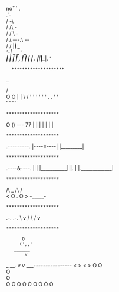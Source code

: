 no```
        . \
      .'-    \
     /       -\  
    / /\  -    \
   / /   \    - \
  / /.---.\   -- \
 / / |___| \___   \
'-|   _ _   ' _  __\
  |  |   |   |    , 
  |  |   |   |    . 
  |__|___|___|. '
```  
  ********************                    
```
    _
  /   \
 O     O
 |     |
  \   /
   '  '
    '  '
     '  '
     .  .
    '   '     
    '   '
      '   '

```
********************
```
   O
  (\\
--- 77
   |
   |
   |
   |
   |
   |
   |
```
********************
```

 .---------.
 |----=----|
 |_________|
```
********************
```
   .----&----.
  |           |
  |___________|
 |.             |
 |._____________|
```
********************
```
   /\ _ /\ 
  /       \
 <  O . O  >
   -_____-
```
********************
```
  .-. .-.
  \  v  /
   \   /
     v
```
********************
```
          O   
         (',,'               
       ______          
           v              
_ __. v       v   _________----___-------___-----
     < <o> <o> >
       <      >
          O
            O        
             O      
                O        
             O
          O
         O
        O
            O
             O
          O
        O
       O
```
